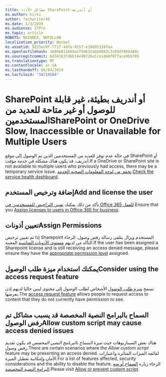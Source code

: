 ```yaml
---
title: مشاكل الأداء SharePoint أو أندريف
ms.author: kirks
author: Techwriter40
ms.date: 1/3/2019
ms.audience: ITPro
ms.topic: article
ROBOTS: NOINDEX, NOFOLLOW
localization_priority: Normal
ms.assetid: 9225ec0f-771f-4d7a-8157-e188953107aa
ms.openlocfilehash: 3b04e811b69a1f9d652abbd603c3c09df068480c
ms.sourcegitcommit: 6d341637dbb14e90726a1ce1d68f077ace9bb765
ms.translationtype: MT
ms.contentlocale: ar-SA
ms.lasthandoff: 06/04/2019
ms.locfileid: "34719504"
---
```

# <a name="sharepoint-or-onedrive-slow-inaccessible-or-unavailable-for-multiple-users"></a><span data-ttu-id="cd11b-102">SharePoint أو أندريف بطيئة، غير قابلة للوصول أو غير متاحة للعديد من المستخدمين</span><span class="sxs-lookup"><span data-stu-id="cd11b-102">SharePoint or OneDrive Slow, Inaccessible or Unavailable for Multiple Users</span></span>

<span data-ttu-id="cd11b-103">في حالة عدم توفر للعديد من المستخدمين الذين تم الوصول إلى موقع SharePoint أو أندريف، قد يكون هناك مشكلة في خدمة مؤقت.</span><span class="sxs-lookup"><span data-stu-id="cd11b-103">If a OneDrive or SharePoint site is not available to multiple users who previously had access, there may be a temporary service issue.</span></span> <span data-ttu-id="cd11b-104">[تحقق من لوحة المعلومات الصحية الخدمة](https://portal.office.com/adminportal/home#/servicehealth).</span><span class="sxs-lookup"><span data-stu-id="cd11b-104">[Check the service health dashboard](https://portal.office.com/adminportal/home#/servicehealth).</span></span>

## <a name="add-and-license-the-user"></a><span data-ttu-id="cd11b-105">إضافة وترخيص المستخدم</span><span class="sxs-lookup"><span data-stu-id="cd11b-105">Add and license the user</span></span>

<span data-ttu-id="cd11b-106">تأكد من ذلك يمكنك [تعيين التراخيص للمستخدمين في Office 365 للعمل](https://docs.microsoft.com/en-us/office365/admin/subscriptions-and-billing/assign-licenses-to-users?view=o365-worldwide&amp;tabs=One).</span><span class="sxs-lookup"><span data-stu-id="cd11b-106">Ensure that you [Assign licenses to users in Office 365 for business](https://docs.microsoft.com/en-us/office365/admin/subscriptions-and-billing/assign-licenses-to-users?view=o365-worldwide&amp;tabs=One).</span></span>


## <a name="assign-permissions"></a><span data-ttu-id="cd11b-107">تعيين أذونات</span><span class="sxs-lookup"><span data-stu-id="cd11b-107">Assign Permissions</span></span>

<span data-ttu-id="cd11b-108">إذا تم تعيين ترخيص Sharepoint المستخدم ويزال يتلقى رسالة رفض وصول، الرجاء التأكد من لديهم [مستوى الأذونات المناسبة](https://docs.microsoft.com/en-us/sharepoint/understanding-permission-levels) المعينة.</span><span class="sxs-lookup"><span data-stu-id="cd11b-108">If the user has been assigned a Sharepoint license and is still receiving an access denied message, please ensure they have the [appropriate permission level](https://docs.microsoft.com/en-us/sharepoint/understanding-permission-levels) assigned.</span></span>

## <a name="consider-using-the-access-request-feature"></a><span data-ttu-id="cd11b-109">يمكنك استخدام ميزة طلب الوصول</span><span class="sxs-lookup"><span data-stu-id="cd11b-109">Consider using the access request feature</span></span>

<span data-ttu-id="cd11b-110">تسمح [ميزة طلب الوصول](https://support.office.com/en-us/article/Set-up-and-manage-access-requests-94B26E0B-2822-49D4-929A-8455698654B3) الأشخاص لطلب الوصول إلى محتوى ليس حاليا لديهم إذن بعرضها.</span><span class="sxs-lookup"><span data-stu-id="cd11b-110">The [access request feature](https://support.office.com/en-us/article/Set-up-and-manage-access-requests-94B26E0B-2822-49D4-929A-8455698654B3) allows people to request access to content that they do not currently have permission to see.</span></span>

## <a name="allow-custom-script-may-cause-access-denied-issues"></a><span data-ttu-id="cd11b-111">السماح بالبرامج النصية المخصصة قد يسبب مشاكل تم رفض الوصول</span><span class="sxs-lookup"><span data-stu-id="cd11b-111">Allow custom script may cause access denied issues</span></span>

<span data-ttu-id="cd11b-112">هناك بعض السيناريوهات حيث ميزة *السماح بالبرنامج النصي المخصص* قد يكون تقديم رفض وصول.</span><span class="sxs-lookup"><span data-stu-id="cd11b-112">There are certain scenarios where the *Allow custom script* feature may be presenting an access denied.</span></span> <span data-ttu-id="cd11b-113">لقائمة الميزات المتأثرة واعتبارات الأمان وإمكانية تعطيل الميزة.</span><span class="sxs-lookup"><span data-stu-id="cd11b-113">For a list of features affected, security considerations and the ability to disable the feature.</span></span> <span data-ttu-id="cd11b-114">الرجاء زيارة [السماح أو منع البرامج النصية المخصصة](https://docs.microsoft.com/en-us/sharepoint/allow-or-prevent-custom-script).</span><span class="sxs-lookup"><span data-stu-id="cd11b-114">Please visit [Allow or prevent custom script](https://docs.microsoft.com/en-us/sharepoint/allow-or-prevent-custom-script).</span></span>


